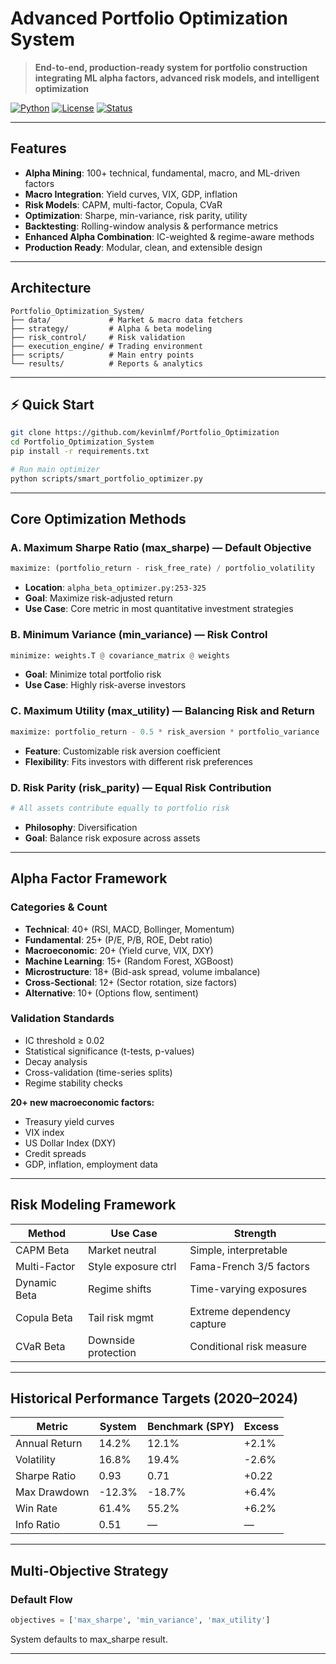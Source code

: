 # Advanced Portfolio Optimization System

> **End-to-end, production-ready system for portfolio construction integrating ML alpha factors, advanced risk models, and intelligent optimization**

[![Python](https://img.shields.io/badge/Python-3.8+-blue.svg)](https://www.python.org/)
[![License](https://img.shields.io/badge/License-MIT-green.svg)](LICENSE)
[![Status](https://img.shields.io/badge/Status-Production--Ready-success.svg)]()

---

##  Features

- **Alpha Mining**: 100+ technical, fundamental, macro, and ML-driven factors
- **Macro Integration**: Yield curves, VIX, GDP, inflation
- **Risk Models**: CAPM, multi-factor, Copula, CVaR
- **Optimization**: Sharpe, min-variance, risk parity, utility
- **Backtesting**: Rolling-window analysis & performance metrics
- **Enhanced Alpha Combination**: IC-weighted & regime-aware methods
- **Production Ready**: Modular, clean, and extensible design

---

##  Architecture

```
Portfolio_Optimization_System/
├── data/             # Market & macro data fetchers
├── strategy/         # Alpha & beta modeling
├── risk_control/     # Risk validation
├── execution_engine/ # Trading environment
├── scripts/          # Main entry points
└── results/          # Reports & analytics
```

---

## ⚡ Quick Start

```bash
git clone https://github.com/kevinlmf/Portfolio_Optimization
cd Portfolio_Optimization_System
pip install -r requirements.txt

# Run main optimizer
python scripts/smart_portfolio_optimizer.py
```

---

## Core Optimization Methods

### A. Maximum Sharpe Ratio (max_sharpe) — Default Objective

```python
maximize: (portfolio_return - risk_free_rate) / portfolio_volatility
```

- **Location**: `alpha_beta_optimizer.py:253-325`
- **Goal**: Maximize risk-adjusted return
- **Use Case**: Core metric in most quantitative investment strategies

### B. Minimum Variance (min_variance) — Risk Control

```python
minimize: weights.T @ covariance_matrix @ weights
```

- **Goal**: Minimize total portfolio risk
- **Use Case**: Highly risk-averse investors

### C. Maximum Utility (max_utility) — Balancing Risk and Return

```python
maximize: portfolio_return - 0.5 * risk_aversion * portfolio_variance
```

- **Feature**: Customizable risk aversion coefficient
- **Flexibility**: Fits investors with different risk preferences

### D. Risk Parity (risk_parity) — Equal Risk Contribution

```python
# All assets contribute equally to portfolio risk
```

- **Philosophy**: Diversification
- **Goal**: Balance risk exposure across assets

---

### 

##  Alpha Factor Framework

### Categories & Count

- **Technical**: 40+ (RSI, MACD, Bollinger, Momentum)
- **Fundamental**: 25+ (P/E, P/B, ROE, Debt ratio)
- **Macroeconomic**: 20+ (Yield curve, VIX, DXY)
- **Machine Learning**: 15+ (Random Forest, XGBoost)
- **Microstructure**: 18+ (Bid-ask spread, volume imbalance)
- **Cross-Sectional**: 12+ (Sector rotation, size factors)
- **Alternative**: 10+ (Options flow, sentiment)

### Validation Standards

- IC threshold ≥ 0.02
- Statistical significance (t-tests, p-values)
- Decay analysis
- Cross-validation (time-series splits)
- Regime stability checks


**20+ new macroeconomic factors:**
- Treasury yield curves
- VIX index
- US Dollar Index (DXY)
- Credit spreads
- GDP, inflation, employment data

---

##  Risk Modeling Framework

| Method        | Use Case              | Strength                   |
|---------------|-----------------------|----------------------------|
| CAPM Beta     | Market neutral        | Simple, interpretable      |
| Multi-Factor  | Style exposure ctrl   | Fama-French 3/5 factors    |
| Dynamic Beta  | Regime shifts         | Time-varying exposures     |
| Copula Beta   | Tail risk mgmt        | Extreme dependency capture |
| CVaR Beta     | Downside protection   | Conditional risk measure   |

---
##  Historical Performance Targets (2020–2024)

| Metric          | System | Benchmark (SPY) | Excess |
|-----------------|--------|-----------------|--------|
| Annual Return   | 14.2%  | 12.1%          | +2.1%  |
| Volatility      | 16.8%  | 19.4%          | -2.6%  |
| Sharpe Ratio    | 0.93   | 0.71           | +0.22  |
| Max Drawdown    | -12.3% | -18.7%         | +6.4%  |
| Win Rate        | 61.4%  | 55.2%          | +6.2%  |
| Info Ratio      | 0.51   | —              | —      |

---


##  Multi-Objective Strategy

### Default Flow
```python
objectives = ['max_sharpe', 'min_variance', 'max_utility']
```

System defaults to max_sharpe result.

---


